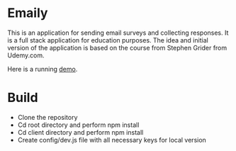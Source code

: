 # Emaily
This is an application for sending email surveys and collecting responses. It is a full stack application for education purposes.
The idea and initial version of the application is based on the course from Stephen Grider from Udemy.com. 

Here is a running [demo](https://stormy-reaches-19231.herokuapp.com/).

# Build
* Clone the repository
* Cd root directory and perform npm install
* Cd client directory and perform npm install
* Create config/dev.js file with all necessary keys for local version
